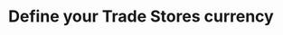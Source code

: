 ---
title: "Define your Trade Stores currency"
name: "channelmeta_trade"
key: "currency"
description: "Store currency, e.g. ZAR, $, USD etc... This will display as currency prefix in front of the price. Set this if currency for store is not in Rands."
user_friendly_description: "You can set your store to display any currency value you want depending on where you are situated or who you are selling to such as ZAR, AUD, USD, NZD, CAD etc."
default: "R"
values: []
tags: [channelmeta,trade]
type: "meta"
process: "products"
headless: true
---